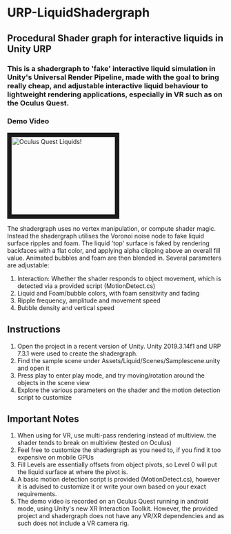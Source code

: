 # URP-LiquidShadergraph
## Procedural Shader graph for interactive liquids in Unity URP
### This is a shadergraph to 'fake' interactive liquid simulation in Unity's Universal Render Pipeline, made with the goal to bring really cheap, and adjustable interactive liquid behaviour to lightweight rendering applications, especially in VR such as on the Oculus Quest. 

### Demo Video

<a href="http://www.youtube.com/watch?feature=player_embedded&v=MI17dQDJTTU
" target="_blank"><img src="http://img.youtube.com/vi/MI17dQDJTTU/0.jpg" 
alt="Oculus Quest Liquids!" width="240" height="180" border="10" /></a>

The shadergraph uses no vertex manipulation, or compute shader magic. Instead the shadergraph utilises the Voronoi noise node to fake liquid surface ripples and foam. The liquid 'top' surface is faked by rendering backfaces with a flat color, and applying alpha clipping above an overall fill value. Animated bubbles and foam are then blended in. Several parameters are adjustable:
1. Interaction: Whether the shader responds to object movement, which is detected via a provided script (MotionDetect.cs)
2. Liquid and Foam/bubble colors, with foam sensitivity and fading
3. Ripple frequency, amplitude and movement speed
4. Bubble density and vertical speed

## Instructions
1. Open the project in a recent version of Unity. Unity 2019.3.14f1 and URP 7.3.1 were used to create the shadergraph.
2. Find the sample scene under Assets/Liquid/Scenes/Samplescene.unity and open it
3. Press play to enter play mode, and try moving/rotation around the objects in the scene view
4. Explore the various parameters on the shader and the motion detection script to customize

## Important Notes
1. When using for VR, use multi-pass rendering instead of multiview. the shader tends to break on multiview (tested on Oculus)
2. Feel free to customize the shadergraph as you need to, if you find it too expensive on mobile GPUs
3. Fill Levels are essentially offsets from object pivots, so Level 0 will put the liquid surface at where the pivot is.
4. A basic motion detection script is provided (MotionDetect.cs), however it is advised to customize it or write your own based on your exact requirements.
5. The demo video is recorded on an Oculus Quest running in android mode, using Unity's new XR Interaction Toolkit. However, the provided project and shadergraph does not have any VR/XR dependencies and as such does not include a VR camera rig.
